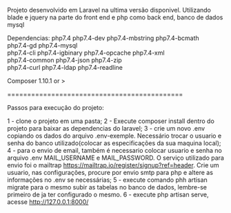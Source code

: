 Projeto desenvolvido em Laravel na ultima versão disponivel. Utilizando blade e jquery na parte do front end e php como back end, banco de dados mysql

Dependencias: 
php7.4           php7.4-dev       php7.4-mbstring  php7.4-bcmath    
php7.4-gd        php7.4-mysql         
php7.4-cli       php7.4-igbinary  php7.4-opcache   php7.4-xml     
php7.4-common    php7.4-json      php7.4-zip     
php7.4-curl      php7.4-ldap      php7.4-readline

Composer 1.10.1 or >

============================================


Passos para execução do projeto:

1 - clone o projeto em uma pasta;
2 - Execute composer install dentro do projeto para baixar as dependencias do laravel;
3 - crie um novo .env copiando os dados do arquivo .env-exemple. Necessário trocar o usuario e senha do banco utilizado(colocar as especificações da sua maquina local);
4 - para o envio de email, também é necessario colocar usuario e senha no arquivo .env MAIL_USERNAME e MAIL_PASSWORD. O serviço utilizado para envio foi o mailtrap https://mailtrap.io/register/signup?ref=header. Crie um usuario, nas configurações, procure por envio smtp para php e altere as informações no .env se necessárias;
5 - execute comando phh artisan migrate para o mesmo subir as tabelas no banco de dados, lembre-se primeiro de ja ter configurado o mesmo.
6 - execute php artisan serve, acesse http://127.0.0.1:8000/

